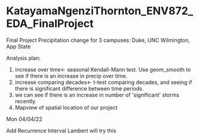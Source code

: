 # KatayamaNgenziThornton_ENV872_EDA_FinalProject
Final Project
Precipitation change for 3 campuses: Duke, UNC Wilmington, App State

Analysis plan:
1) increase over time<- seasonal Kendall-Mann test. Use geom_smooth to see if there is an increase in precip over time. 
2) increase comparing decades<- t-test comparing decades, and seeing if there is significant difference between time periods.
3) we can see if there is an increase in number of 'significant' storms recently.
3) Mapview of spatial location of our project

Mon 04/04/22

Add Recurrence Interval Lambert will try this 